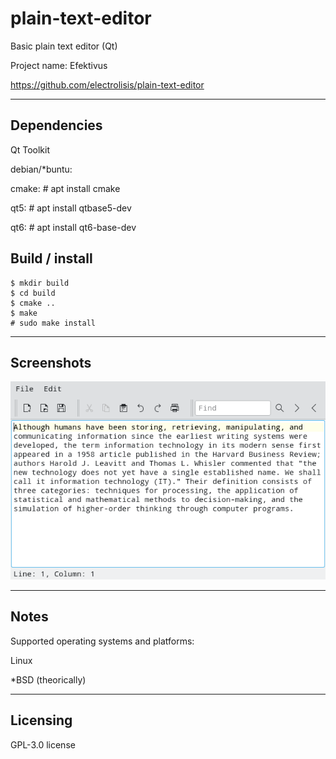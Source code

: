# plain-text-editor

Basic plain text editor (Qt)

Project name: Efektivus

https://github.com/electrolisis/plain-text-editor

--------------------------------------------------------------------------------

## Dependencies

Qt Toolkit

debian/*buntu:

cmake:
    # apt install cmake

qt5:
    # apt install qtbase5-dev

qt6:
    # apt install qt6-base-dev
    
## Build / install
    
    $ mkdir build
    $ cd build
    $ cmake ..
    $ make
    # sudo make install
    
--------------------------------------------------------------------------------
## Screenshots

<img src="https://github.com/electrolisis/plain-text-editor/blob/main/screenshots/screen.png">

--------------------------------------------------------------------------------
## Notes
Supported operating systems and platforms: 

Linux

*BSD (theorically)

--------------------------------------------------------------------------------
## Licensing

GPL-3.0 license
